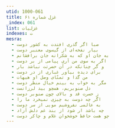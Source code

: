 ```yaml
---
utid: 1000-061
title: غزل شماره ۶۱
_index: 061
list: غزلیات
indexes: ت
mesra:
  - صبا اگر گذری افتدت به کشور دوست
  - بیار نفخه‌ای از گیسوی معنبر دوست
  - به جان او که به شکرانه جان برافشانم
  - اگر به سوی من آری پیامی از بر دوست
  - و گر چنانکه در آن حضرتت نباشد بار
  - برای دیده بیاور غباری از در دوست
  - من گدا و تمنّای وصل او هیهات
  - مگر به خواب به بینم خیال منظر دوست
  - دل صنوبریم، همچو بید لرزانست
  - ز حسرت قد و بالای چون صنوبر دوست
  - اگر چه دوست به چیزی نمیخرد ما را
  - به عالمی نفروشیم مویی از سر دوست
  - چه باشد ار شود از بند غم دلش آزاد
  - چو هست حافظ خوشخوان غلام و چاکر دوست
---
```

